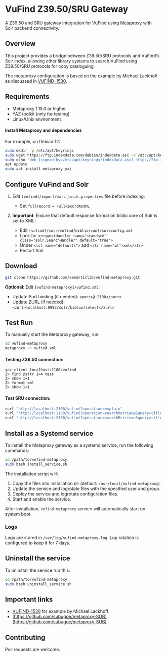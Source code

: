 # VuFind Z39.50/SRU Gateway

A Z39.50 and SRU gateway integration for [VuFind](https://vufind.org) using [Metaproxy](https://www.indexdata.com/resources/software/metaproxy/) with Solr backend connectivity.

## Overview

This project provides a bridge between Z39.50/SRU protocols and VuFind's Solr index, allowing other library systems to search VuFind using Z39.50/SRU protocols for copy cataloguing.

The metaproxy configuration is based on the example by Michael Lackhoff as discussed in [VUFIND-1530](https://openlibraryfoundation.atlassian.net/browse/VUFIND-1530).

## Requirements

- Metaproxy 1.15.0 or higher
- YAZ toolkit (only for testing)
- Linux/Unix environment

#### Install Metaproxy and dependencies

For example, on Debian 12:
```bash
sudo mkdir -p /etc/apt/keyrings
sudo wget https://ftp.indexdata.com/debian/indexdata.asc -O /etc/apt/keyrings/indexdata.asc
sudo echo 'deb [signed-by=/etc/apt/keyrings/indexdata.asc] http://ftp.indexdata.dk/debian bookworm main' > /etc/apt/sources.list.d/indexdata.list
apt update
sudo apt install metaproxy yaz
```

## Configure VuFind and Solr

1. Edit `[vufind]/import/marc_local.properties` file before indexing:
    - Set `fullrecord = FullRecordAsXML`

2. **Important**: Ensure that default response format on biblio core of Solr is set to XML:
    - Edit `[vufind]/solr/vufind/biblio/conf/solrconfig.xml`
    - Look for `<requestHandler name="standard" class="solr.SearchHandler" default="true">`
    - Under `<lst name="defaults">` add `<str name="wt">xml</str>`
    - Restart Solr


## Download

```bash
git clone https://github.com/semanticlib/vufind-metaproxy.git
```

**Optional**: Edit `[vufind-metaproxy]/vufind.xml`:
- Update Port binding (if needed): `<port>@:2100</port>`
- Update ZURL (if needed): `<zurl>localhost:8983/solr/biblio/select</zurl>`

## Test Run

To manually start the Metaproxy gateway, run:

```bash
cd vufind-metaproxy
metaproxy -c vufind.xml
```

#### Testing Z39.50 connection:

```
yaz-client localhost:2100/vufind
Z> find @attr 1=4 test
Z> show 1+1
Z> format xml
Z> show 1+1
```

#### Test SRU connection:

```bash
curl "http://localhost:2100/vufind?operation=explain"
curl "http://localhost:2100/vufind?operation=searchRetrieve&query=title=test"
curl "http://localhost:2100/vufind?operation=searchRetrieve&query=title=test&maximumRecords=1"
```


## Install as a Systemd service

To install the Metaproxy gateway as a systemd service, run the following commands:
```bash
cd /path/to/vufind-metaproxy
sudo bash install_service.sh
```

The installation script will:
1. Copy the files into installation dir (default: `/usr/local/vufind-metaproxy`)
2. Update the service and logrotate files with the specified user and group.
3. Deploy the service and logrotate configuration files.
4. Start and enable the service.

After installation, `vufind-metaproxy` service will automatically start on system boot.

### Logs
Logs are stored in `/var/log/vufind-metaproxy.log`. Log rotation is configured to keep it for 7 days.


## Uninstall the service

To uninstall the service run this:
```bash
cd /path/to/vufind-metaproxy
sudo bash uninstall_service.sh
```


## Important links

- [VUFIND-1530](https://openlibraryfoundation.atlassian.net/browse/VUFIND-1530) for example by Michael Lackhoff.
- [https://github.com/subugoe/metaproxy-SUB](https://github.com/subugoe/metaproxy-SUB)

## Contributing

Pull requests are welcome.
